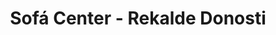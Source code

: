 ---
title: "Sofá Center - Rekalde Donosti"
url: /donostia-san-sebastian/sofa-center-rekalde-donosti/
shop: muebles
---